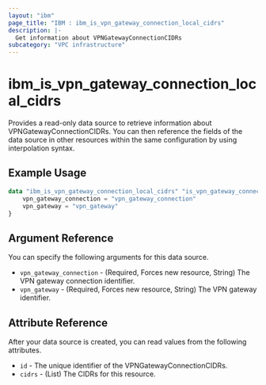 ```yaml
---
layout: "ibm"
page_title: "IBM : ibm_is_vpn_gateway_connection_local_cidrs"
description: |-
  Get information about VPNGatewayConnectionCIDRs
subcategory: "VPC infrastructure"
---
```


# ibm_is_vpn_gateway_connection_local_cidrs

Provides a read-only data source to retrieve information about VPNGatewayConnectionCIDRs. You can then reference the fields of the data source in other resources within the same configuration by using interpolation syntax.

## Example Usage

```terraform
data "ibm_is_vpn_gateway_connection_local_cidrs" "is_vpn_gateway_connection_cidrs" {
	vpn_gateway_connection = "vpn_gateway_connection"
	vpn_gateway = "vpn_gateway"
}
```

## Argument Reference

You can specify the following arguments for this data source.

- `vpn_gateway_connection` - (Required, Forces new resource, String) The VPN gateway connection identifier.
- `vpn_gateway` - (Required, Forces new resource, String) The VPN gateway identifier.

## Attribute Reference

After your data source is created, you can read values from the following attributes.

- `id` - The unique identifier of the VPNGatewayConnectionCIDRs.
- `cidrs` - (List) The CIDRs for this resource.

